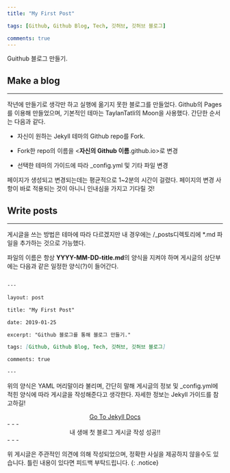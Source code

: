 ```yaml
---
title: "My First Post"

tags: [Github, Github Blog, Tech, 깃허브, 깃허브 블로그]

comments: true
---
```


Guithub 블로그 만들기.

<!--more-->

## Make a blog

* * *

작년에 만들기로 생각만 하고 실행에 옮기지 못한 블로그를 만들었다. Github의 Pages를 이용해 만들었으며, 기본적인 테마는 TaylanTatli의 Moon을 사용했다. 간단한 순서는 다음과 같다.



- 자신이 원하는 Jekyll 테마의 Github repo를 Fork.

- Fork한 repo의 이름을 <**자신의 Github 이름**.github.io>로 변경

- 선택한 테마의 가이드에 따라 _config.yml 및 기타 파일 변경



페이지가 생성되고 변경되는데는 평균적으로 1~2분의 시간이 걸렸다. 페이지의 변경 사항이 바로 적용되는 것이 아니니 인내심을 가지고 기다릴 것!



## Write posts

* * *

게시글을 쓰는 방법은 테마에 따라 다르겠지만 내 경우에는 /_posts디렉토리에 *.md 파일을 추가하는 것으로 가능했다.

파일의 이름은 항상 **YYYY-MM-DD-title.md**의 양식을 지켜야 하며 게시글의 상단부에는 다음과 같은 일정한 양식(?)이 들어간다.

```markdown

---

layout: post

title: "My First Post"

date: 2019-01-25

excerpt: "Github 블로그를 통해 블로그 만들기."

tags: [Github, Github Blog, Tech, 깃허브, 깃허브 블로그]

comments: true

---

```

위의 양식은 YAML 머리말이라 불리며, 간단히 말해 게시글의 정보 및 _config.yml에 적힌 양식에 따라 게시글을 작성해준다고 생각한다. 자세한 정보는 Jekyll 가이드를 참고하길!

<center><a href="https://jekyllrb-ko.github.io/docs/home/" class="btn btn-success">Go To Jekyll Docs</a></center>
- - -

<center>내 생애 첫 블로그 게시글 작성 성공!!</center>
- - -



위 게시글은 주관적인 의견에 의해 작성되었으며, 정확한 사실을 제공하지 않을수도 있습니다. 틀린 내용이 있다면 피드백 부탁드립니다.
{: .notice}
